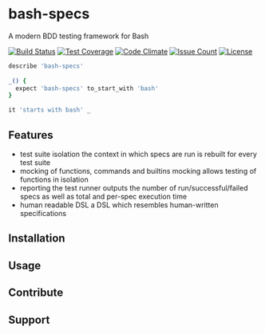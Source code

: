 # bash-specs 

A modern BDD testing framework for Bash

[![Build Status](https://travis-ci.org/helpermethod/bash-specs.svg?branch=master)](https://travis-ci.org/helpermethod/bash-specs)
[![Test Coverage](https://codeclimate.com/github/helpermethod/bash-specs/badges/coverage.svg)](https://codeclimate.com/github/helpermethod/bash-specs/coverage)
[![Code Climate](https://codeclimate.com/github/helpermethod/bash-specs/badges/gpa.svg)](https://codeclimate.com/github/helpermethod/bash-specs)
[![Issue Count](https://codeclimate.com/github/helpermethod/bash-specs/badges/issue_count.svg)](https://codeclimate.com/github/helpermethod/bash-specs)
[![License](https://img.shields.io/badge/license-GPLv3-blue.svg)](https://github.com/helpermethod/bash-specs/blob/master/COPYING)

```bash
describe 'bash-specs'
    
_() {
  expect 'bash-specs' to_start_with 'bash'
}

it 'starts with bash' _
```

## Features

* test suite isolation 
  the context in which specs are run is rebuilt for every test suite
* mocking of functions, commands and builtins
  mocking allows testing of functions in isolation
* reporting
  the test runner outputs the number of run/successful/failed specs as well as total and per-spec execution time  
* human readable DSL
  a DSL which resembles human-written specifications

## Installation

<!-- How do I install bash-specs? -->

## Usage

## Contribute

## Support
